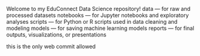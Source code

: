 Welcome to my EduConnect Data Science repository!
 data — for raw and processed datasets
notebooks — for Jupyter notebooks and exploratory analyses
scripts — for Python or R scripts used in data cleaning and modeling
models — for saving machine learning models
reports — for final outputs, visualizations, or presentations



this is the only web commit allowed
